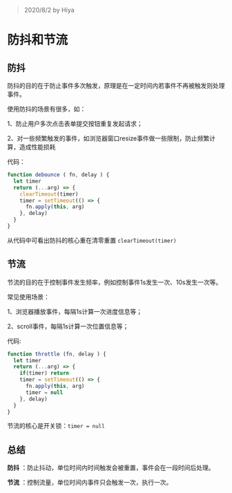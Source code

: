> 2020/8/2 by Hiya

# 防抖和节流

## 防抖

防抖的目的在于防止事件多次触发，原理是在一定时间内若事件不再被触发则处理事件。

使用防抖的场景有很多，如：

1、防止用户多次点击表单提交按钮重复发起请求；

2、对一些频繁触发的事件，如浏览器窗口resize事件做一些限制，防止频繁计算，造成性能损耗

代码：

```js
function debounce ( fn, delay ) {
  let timer
  return (...arg) => {
    clearTimeout(timer)
    timer = setTimeout(() => {
      fn.apply(this, arg)
    }, delay)
  }
}
```

从代码中可看出防抖的核心重在清零重置 `clearTimeout(timer)`

## 节流

节流的目的在于控制事件发生频率，例如控制事件1s发生一次、10s发生一次等。

常见使用场景：

1、浏览器播放事件，每隔1s计算一次进度信息等；

2、scroll事件，每隔1s计算一次位置信息等；

代码:

```js
function throttle (fn, delay ) {
  let timer
  return (...arg) => {
    if(timer) return
    timer = setTimeout(() => {
      fn.apply(this, arg)
      timer = null
    }, delay)
  }
}
```

节流的核心是开关锁：`timer = null`

## 总结

**防抖** ：防止抖动，单位时间内时间触发会被重置，事件会在一段时间后处理。

**节流** ：控制流量，单位时间内事件只会触发一次，执行一次。